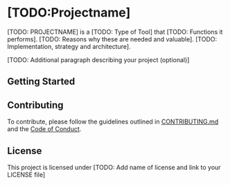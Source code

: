 # [TODO:Projectname]

<!-- Mission Statement -->

[TODO: PROJECTNAME] is a [TODO: Type of Tool] that [TODO: Functions it
performs].  [TODO: Reasons why these are needed and valuable].  [TODO:
Implementation, strategy and architecture].

[TODO: Additional paragraph describing your project (optional)]


## Getting Started

<!-- Include enough details to get started using, or at least building, the
project here and link to other docs with more detail as needed.  Depending on
the nature of the project and its current development status, this might
include:
* quick installation/build instructions
* a few simple examples of use
* basic prerequisites
--> 

## Contributing

To contribute, please follow the guidelines outlined in [CONTRIBUTING.md](./CONTRIBUTING.md) and the [Code of Conduct](./CODE_OF_CONDUCT.md).


## License

<!-- Template: https://github.com/ospo-ch/project-template/blob/main/LICENSE -->
This project is licensed under [TODO: Add name of license and link to your LICENSE file]